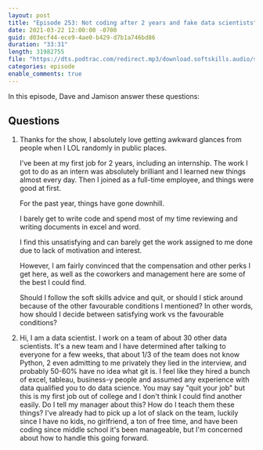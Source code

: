 ```yaml
---
layout: post
title: "Episode 253: Not coding after 2 years and fake data scientists"
date: 2021-03-22 12:00:00 -0700
guid: d03ecf44-ece9-4ae0-b429-d7b1a746bd86
duration: "33:31"
length: 31982755
file: "https://dts.podtrac.com/redirect.mp3/download.softskills.audio/sse-253.mp3"
categories: episode
enable_comments: true
---
```


In this episode, Dave and Jamison answer these questions:

## Questions

1. Thanks for the show, I absolutely love getting awkward glances from people when I LOL randomly in public places.
   
   I've been at my first job for 2 years, including an internship. The work I got to do as an intern was absolutely brilliant and I learned new things almost every day. Then I joined as a full-time employee, and things were good at first.
   
   For the past year, things have gone downhill.
   
   I barely get to write code and spend most of my time reviewing and writing documents in excel and word.
   
   I find this unsatisfying and can barely get the work assigned to me done due to lack of motivation and interest.
   
   However, I am fairly convinced that the compensation and other perks I get here, as well as the coworkers and management here are some of the best I could find.
   
   Should I follow the soft skills advice and quit, or should I stick around because of the other favourable conditions I mentioned? In other words, how should I decide between satisfying work vs the favourable conditions?


2. Hi, I am a data scientist. I work on a team of about 30 other data scientists. It's a new team and I have determined after talking to everyone for a few weeks, that about 1/3 of the team does not know Python, 2 even admitting to me privately they lied in the interview, and probably 50-60% have no idea what git is. I feel like they hired a bunch of excel, tableau, business-y people and assumed any experience with data qualified you to do data science. You may say "quit your job" but this is my first job out of college and I don't think I could find another easily. Do I tell my manager about this? How do I teach them these things? I've already had to pick up a lot of slack on the team, luckily since I have no kids, no girlfriend, a ton of free time, and have been coding since middle school it's been manageable, but I'm concerned about how to handle this going forward.
